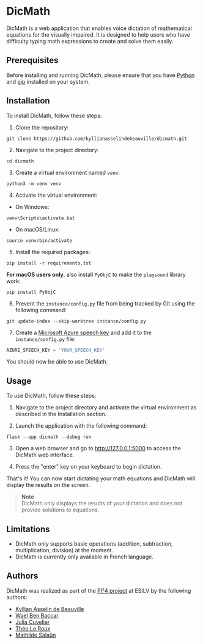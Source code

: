 # DicMath

DicMath is a web application that enables voice dictation of mathematical equations for the visually impaired. It is designed to help users who have difficulty typing math expressions to create and solve them easily.

## Prerequisites

Before installing and running DicMath, please ensure that you have [Python](https://www.python.org/downloads/) and [pip](https://pip.pypa.io/en/stable/installation/) installed on your system.

## Installation

To install DicMath, follow these steps:

1. Clone the repository:

```shell
git clone https://github.com/kyllianasselindebeauville/dicmath.git
```

2. Navigate to the project directory:

```shell
cd dicmath
```

3. Create a virtual environment named `venv`:

```shell
python3 -m venv venv
```

4. Activate the virtual environment:

- On Windows:

```shell
venv\Scripts\activate.bat
```

- On macOS/Linux:

```shell
source venv/bin/activate
```

5. Install the required packages:

```shell
pip install -r requirements.txt
```

**For macOS users only**, also install `PyObjC` to make the `playsound` library work:

```shell
pip install PyObjC
```

6. Prevent the `instance/config.py` file from being tracked by Git using the following command:

```shell
git update-index --skip-worktree instance/config.py
```

7. Create a [Microsoft Azure speech key](https://learn.microsoft.com/en-us/azure/cognitive-services/cognitive-services-apis-create-account) and add it to the `instance/config.py` file:

```python
AZURE_SPEECH_KEY = 'YOUR_SPEECH_KEY'
```

You should now be able to use DicMath.

## Usage

To use DicMath, follow these steps:

1. Navigate to the project directory and activate the virtual environment as described in the Installation section.

2. Launch the application with the following command:

```shell
flask --app dicmath --debug run
```

3. Open a web browser and go to <http://127.0.0.1:5000> to access the DicMath web interface.

4. Press the "enter" key on your keyboard to begin dictation.

That's it! You can now start dictating your math equations and DicMath will display the results on the screen.

> **Note**  
> DicMath only displays the results of your dictation and does not provide solutions to equations.

## Limitations

- DicMath only supports basic operations (addition, subtraction, multiplication, division) at the moment.
- DicMath is currently only available in French language.

## Authors

DicMath was realized as part of the [PI²4 project](https://www.esilv.fr/en/student-projects/industrial-innovation-project-4/) at ESILV by the following authors:

- [Kyllian Asselin de Beauville](https://github.com/kyllianasselindebeauville)
- [Wael Ben Baccar](https://github.com/waelbb)
- [Julia Cuvelier](https://github.com/JuliaCuvelier)
- [Théo Le Roux](https://github.com/TOLRX)
- [Mathilde Salaün](https://github.com/Wjnnje)
